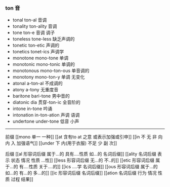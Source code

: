 ### ton 音

- tonal  ton-al 音调
- tonality ton-ality 音调
- tone ton-e 音调 调子
- toneless tone-less 缺乏声调的
- tonetic ton-etic  声调的
- tonetics tonet-ics  声调学
- monotone mono-tone 单调
- monotonic mono-tonic  单调的
- monotonous mono-ton-ous 单音调的
- monotony mono-ton-y  单调 无变化
- atonal a-ton-al  不成调的 
- atony a-tony  无重度音
- baritone bari-tone 男中音的
- diatonic dia 贯穿-ton-ic 全音阶的
- intone in-tone 吟诵
- intonation in-ton-ation 声调 语调
- undertone under-tone 低音  小声


---
前缀
[[mono 单一 一种]]
[[at 含有to  at 之意 或表示加强或引申]]
[[in 不 无 非  向内 入 加强语气]]
[[under 下  内(用于衣服)  不足  少  副 次]]

后缀
[[al 形容词后缀   属于...的  具有....性质  如...的   名词后缀]]
[[ality 名词后缀 表示 状态 情况 性质 ...性]]
[[less 形容词后缀 无...的 不..的]]
[[etic 形容词后缀  属于...的 有....性质 关于....的]]
[[ics ....学 名词后缀]]
[[ous 形容词后缀 属于...的 如...的 有...的 多...的]]
[[ic 形容词后缀 名词后缀]]
[[ation 名词后缀  行为 情况 性质 过程 结果]]